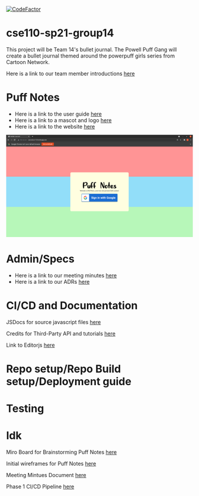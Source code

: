 [![CodeFactor](https://www.codefactor.io/repository/github/cse110-sp21-group14/cse110-sp21-group14/badge)](https://www.codefactor.io/repository/github/cse110-sp21-group14/cse110-sp21-group14)

# cse110-sp21-group14
This project will be Team 14's bullet journal. The Powell Puff Gang will create a bullet journal themed around the powerpuff girls series from Cartoon Network.

Here is a link to our team member introductions [here](admin/team.md)

# Puff Notes
* Here is a link to the user guide [here](admin/user-guide.md)
* Here is a link to a mascot and logo [here](https://github.com/cse110-sp21-group14/cse110-sp21-group14/tree/main/admin/branding)
* Here is a link to the website [here](http://journalcse110.herokuapp.com/)
<img src="Home_page.png"/>


# Admin/Specs
* Here is a link to our meeting minutes [here](https://docs.google.com/document/d/1Ol9hfNjOAM7VSLkzM7LW5DiJMwhpanS-ZufHaiNX_m4/edit)
* Here is a link to our ADRs [here](https://github.com/cse110-sp21-group14/cse110-sp21-group14/tree/main/specs/adrs)


# CI/CD and Documentation
JSDocs for source javascript files [here](https://github.com/cse110-sp21-group14/cse110-sp21-group14/wiki/JSDocumentation)

Credits for Third-Party API and tutorials [here](https://docs.google.com/document/d/1IdVgWcgWRZYHBi5ORug7zJ4QmYH1AxhRbgPfunS0dDU/edit)

Link to Editorjs [here](https://editorjs.io/)

# Repo setup/Repo Build setup/Deployment guide


# Testing

# Idk
Miro Board for Brainstorming Puff Notes [here](https://miro.com/app/board/o9J_lJcx7N0=/)

Initial wireframes for Puff Notes [here](https://www.figma.com/file/qvMOaWu1RFGLdaPKKiIrAD/Wireframe-for-Bullet-Journal?node-id=0%3A1)

Meeting Mintues Document [here](https://docs.google.com/document/d/1Ol9hfNjOAM7VSLkzM7LW5DiJMwhpanS-ZufHaiNX_m4/edit)

Phase 1 CI/CD Pipeline [here](admin/cipipeline/phase1.md)
